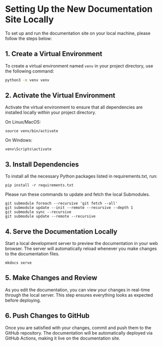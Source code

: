 # Setting Up the New Documentation Site Locally

To set up and run the documentation site on your local machine, please follow the steps below:

## 1. Create a Virtual Environment

To create a virtual environment named `venv` in your project directory, use the following command:

```bash
python3 -m venv venv
```

## 2. Activate the Virtual Environment

Activate the virtual environment to ensure that all dependencies are installed locally within your project directory.

On Linux/MacOS:

```
source venv/bin/activate
```

On Windows:

```
venv\Scripts\activate
```

## 3. Install Dependencies

To install all the necessary Python packages listed in requirements.txt, run:

```
pip install -r requirements.txt
```

Please run these commands to update and fetch the local Submodules.

```
git submodule foreach --recursive 'git fetch --all'
git submodule update --init --remote --recursive --depth 1
git submodule sync --recursive
git submodule update --remote --recursive
```

## 4. Serve the Documentation Locally

Start a local development server to preview the documentation in your web browser. The server will automatically reload whenever you make changes to the documentation files.

```
mkdocs serve
```

## 5. Make Changes and Review

As you edit the documentation, you can view your changes in real-time through the local server. This step ensures everything looks as expected before deploying.

## 6. Push Changes to GitHub

Once you are satisfied with your changes, commit and push them to the GitHub repository. The documentation will be automatically deployed via GitHub Actions, making it live on the documentation site.
